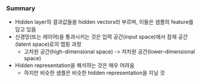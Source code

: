 ### Summary

- Hidden layer의 결과값들을 hidden vectors라 부르며, 이들은 샘플의 feature를 담고 있음
- 신경망(또는 레이어)을 통과시키는 것은 입력 공간(input space)에서 잠재 공간(latent space)로의 맵핑 과정
    - 고차원 공간(high-dimensional space) -> 저차원 공간(lower-dimensional space)
- Hidden representation을 해석하는 것은 매우 어려움
    - 하지만 비슷한 샘플은 비슷한 hidden representation을 지닐 것